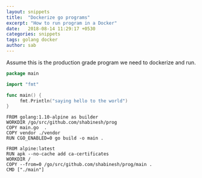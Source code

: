 ```yaml
---
layout: snippets
title:  "Dockerize go programs"
excerpt: "How to run program in a Docker"
date:   2018-08-14 11:29:17 +0530
categories: snippets
tags: golang docker
author: sab
---
```


Assume this is the production grade program we need to dockerize and run. 

```go
package main

import "fmt"

func main() {
     fmt.Println("saying hello to the world")
}

```

```docker
FROM golang:1.10-alpine as builder
WORKDIR /go/src/github.com/shabinesh/prog
COPY main.go  .
COPY vendor ./vendor
RUN CGO_ENABLED=0 go build -o main .

FROM alpine:latest 
RUN apk --no-cache add ca-certificates
WORKDIR /
COPY --from=0 /go/src/github.com/shabinesh/prog/main .
CMD ["./main"] 
```

